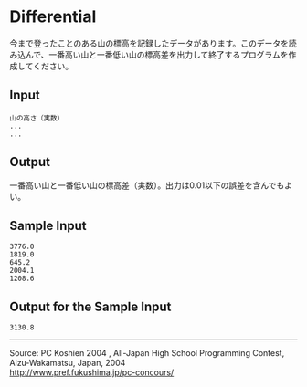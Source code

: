 Differential
============

今まで登ったことのある山の標高を記録したデータがあります。このデータを読み込んで、一番高い山と一番低い山の標高差を出力して終了するプログラムを作成してください。

Input
-----

``` {.exp}
山の高さ（実数）
...
...
```

Output
------

一番高い山と一番低い山の標高差（実数）。出力は0.01以下の誤差を含んでもよい。

Sample Input
------------

    3776.0
    1819.0
    645.2
    2004.1
    1208.6

Output for the Sample Input
---------------------------

    3130.8

* * * * *

Source: PC Koshien 2004 , All-Japan High School Programming Contest,
Aizu-Wakamatsu, Japan, 2004\
 <http://www.pref.fukushima.jp/pc-concours/>

 

